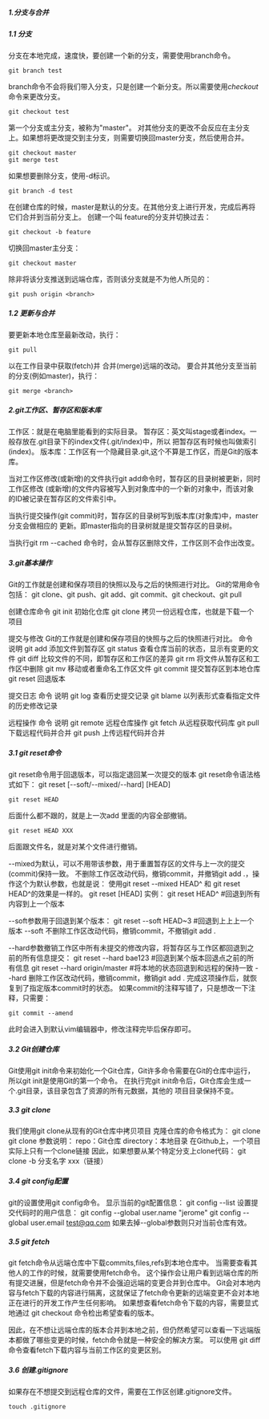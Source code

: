 ##### 1.分支与合并 <br>
##### 1.1 分支<br>
分支在本地完成，速度快，要创建一个新的分支，需要使用branch命令。<br>

    git branch test

branch命令不会将我们带入分支，只是创建一个新分支。所以需要使用*checkout* 命令来更改分支。<br>

    git checkout test

第一个分支或主分支，被称为"master"。
对其他分支的更改不会反应在主分支上。如果想将更改提交到主分支，则需要切换回master分支，然后使用合并。<br>

    git checkout master
    git merge test

如果想要删除分支，使用-d标识。

    git branch -d test

在创建仓库的时候，master是默认的分支。在其他分支上进行开发，完成后再将
它们合并到当前分支上。
创建一个叫 feature的分支并切换过去：

    git checkout -b feature

切换回master主分支：

    git checkout master

除非将该分支推送到远端仓库，否则该分支就是不为他人所见的：

    git push origin <branch>

##### 1.2 更新与合并
要更新本地仓库至最新改动，执行：

    git pull

以在工作目录中获取(fetch)并 合并(merge)远端的改动。
要合并其他分支至当前的分支(例如master)，执行：

    git merge <branch>


##### 2.git工作区、暂存区和版本库
工作区：就是在电脑里能看到的实际目录。
暂存区：英文叫stage或者index。一般存放在.git目录下的index文件(.git/index)中，所以
把暂存区有时候也叫做索引(index)。
版本库：工作区有一个隐藏目录.git,这个不算是工作区，而是Git的版本库。

当对工作区修改(或新增)的文件执行git add命令时，暂存区的目录树被更新，同时工作区修改
(或新增)的文件内容被写入到对象库中的一个新的对象中，而该对象的ID被记录在暂存区的文件索引中。

当执行提交操作(git commit)时，暂存区的目录树写到版本库(对象库)中，master分支会做相应的
更新。即master指向的目录树就是提交暂存区的目录树。

当执行git rm --cached <file>命令时，会从暂存区删除文件，工作区则不会作出改变。



##### 3.git基本操作
Git的工作就是创建和保存项目的快照以及与之后的快照进行对比。
Git的常用命令包括：
git clone、git push、git add、git commit、git checkout、git pull

创建仓库命令
git init	初始化仓库
git clone	拷贝一份远程仓库，也就是下载一个项目

提交与修改
Git的工作就是创建和保存项目的快照与之后的快照进行对比。
命令		说明
git add 	添加文件到暂存区
git status	查看仓库当前的状态，显示有变更的文件
git diff	比较文件的不同，即暂存区和工作区的差异
git rm		将文件从暂存区和工作区中删除
git mv	移动或者重命名工作区文件
git commit	提交暂存区到本地仓库
git reset	回退版本

提交日志
命令		说明
git log	查看历史提交记录
git blame <file> 以列表形式查看指定文件的历史修改记录

远程操作
命令		说明
git remote	远程仓库操作
git fetch	从远程获取代码库
git pull	下载远程代码并合并
git push	上传远程代码并合并



##### 3.1 git reset命令
git reset命令用于回退版本，可以指定退回某一次提交的版本
git reset命令语法格式如下：
git reset [--soft/--mixed/--hard] [HEAD]

    git reset HEAD 

后面什么都不跟的，就是上一次add 里面的内容全部撤销。

    git reset HEAD XXX 

后面跟文件名，就是对某个文件进行撤销。

--mixed为默认，可以不用带该参数，用于重置暂存区的文件与上一次的提交(commit)保持一致。
不删除工作区改动代码，撤销commit，并撤销git
 add .，操作这个为默认参数，也就是说：
 使用git reset --mixed HEAD^ 和 git reset HEAD^的效果是一样的。
git reset [HEAD]
实例：
git reset HEAD^	#回退到所有内容到上一个版本

--soft参数用于回退到某个版本：
git reset --soft HEAD~3	#回退到上上上一个版本
--soft 不删除工作区改动代码，撤销commit，不撤销git add . 

--hard参数撤销工作区中所有未提交的修改内容，将暂存区与工作区都回退到之前的所有信息提交：
git reset --hard bae123	#回退到某个版本回退点之前的所有信息
git reset --hard origin/master	#将本地的状态回退到和远程的保持一致
--hard 删除工作区改动代码，撤销commit，撤销git add .
完成这项操作后，就恢复到了指定版本commit时的状态。
如果commit的注释写错了，只是想改一下注释，只需要：

    git commit --amend 

此时会进入到默认vim编辑器中，修改注释完毕后保存即可。

##### 3.2 Git创建仓库
Git使用git init命令来初始化一个Git仓库，Git许多命令需要在Git的仓库中运行，
所以git init是使用Git的第一个命令。
在执行完git init命令后，Git仓库会生成一个.git目录，该目录包含了资源的所有元数据，其他的
项目目录保持不变。

##### 3.3 git clone
我们使用git clone从现有的Git仓库中拷贝项目
克隆仓库的命令格式为：
git clone <repo>
git clone <repo> <directory>
参数说明：
repo：Git仓库
directory：本地目录
在Github上，一个项目实际上只有一个clone链接
因此，如果想要从某个特定分支上clone代码：
git clone -b 分支名字 xxx（链接）

##### 3.4 git config配置
git的设置使用git config命令。
显示当前的git配置信息：
git config --list
设置提交代码时的用户信息：
git config --global user.name "jerome"
git config --global user.email test@qq.com
如果去掉--global参数则只对当前仓库有效。

##### 3.5 git fetch
git fetch命令从远端仓库中下载commits,files,refs到本地仓库中。
当需要查看其他人的工作的时候，就需要使用fetch命令。
这个操作会让用户看到远端仓库的所有提交进展，但是fetch命令并不会强迫远端的变更合并到仓库中。
Git会对本地内容与fetch下载的内容进行隔离，这就保证了fetch命令更新的远端变更不会对本地正在进行的开发工作产生任何影响。
如果想查看fetch命令下载的内容，需要显式地通过 git checkout 命令检出希望查看的版本。

因此，在不想让远端仓库的版本合并到本地之前，但仍然希望可以查看一下远端版本都做了哪些变更的时候，fetch命令就是一种安全的解决方案。
可以使用 git diff 命令查看fetch下载内容与当前工作区的变更区别。

##### 3.6 创建.gitignore
如果存在不想提交到远程仓库的文件，需要在工作区创建.gitignore文件。

    touch .gitignore
    












